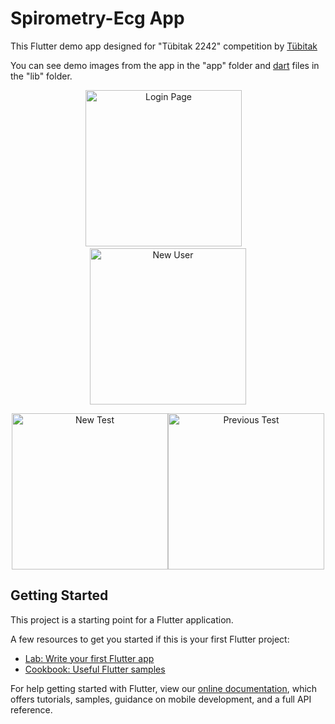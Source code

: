 # Spirometry-Ecg App

This Flutter demo app designed for "Tübitak 2242" competition by <a href="https://www.tubitak.gov.tr/">Tübitak</a>

You can see demo images from the app in the "app" folder and <a href="https://dart.dev/">dart</a> files in the "lib" folder.

<p align="center">
  <img src="https://github.com/aliosmankaya/spiro_ecg/blob/main/app/login.PNG" alt="Login Page" width="250px" height="auto">&emsp;<img src="https://github.com/aliosmankaya/spiro_ecg/blob/main/app/new_user.PNG" alt="New User" width="250px" height="auto">
</p>

<p align="center">
  <img src="https://github.com/aliosmankaya/spiro_ecg/blob/main/app/new_test.PNG" alt="New Test" width="250px" height="auto"><img src="https://github.com/aliosmankaya/spiro_ecg/blob/main/app/previous_test.PNG" alt="Previous Test" width="250px" height="auto">
</p>

## Getting Started

This project is a starting point for a Flutter application.

A few resources to get you started if this is your first Flutter project:

- [Lab: Write your first Flutter app](https://flutter.dev/docs/get-started/codelab)
- [Cookbook: Useful Flutter samples](https://flutter.dev/docs/cookbook)

For help getting started with Flutter, view our
[online documentation](https://flutter.dev/docs), which offers tutorials,
samples, guidance on mobile development, and a full API reference.
